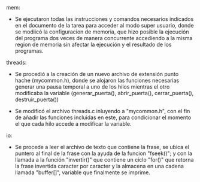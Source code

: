 mem:
- Se ejecutaron todas las instrucciones y comandos necesarios indicados en el documento de la tarea
  para acceder al modo super usuario, donde se modiicó la configuracion de memoria, que hizo posible
  la ejecución del programa dos veces de manera concurrente accediendo a la misma region de memoria
  sin afectar la ejecución y el resultado de los programas.

threads:
- Se procedió a la creación de un nuevo archivo de extensión punto hache (mycommon.h), donde se
  alojaron las funciones necesarias generar una pausa temporal a uno de los hilos mientras
  el otro modificaba la variable (generar_puerta(), abrir_puerta(), cerrar_puerta(), destruir_puerta())
                        
- Se modificó el archivo threads.c inluyendo a "mycommon.h", con el fin de añadir las funciones 
  incluidas en este, para condicionar el momento el que cada hilo accede a modificar la variable.

io:
- Se procede a leer el archivo de texto que contiene la frase, se ubica el puntero al final de la 
  frase con la ayuda de la funcion "fseek()"; y con la llamada a la función "invertir()" que contiene
  un ciclo "for()" que retorna la frase invertida caracter por caracter y la almacena en una cadena
  llamada "buffer[]", variable que finalmente se imprime.
